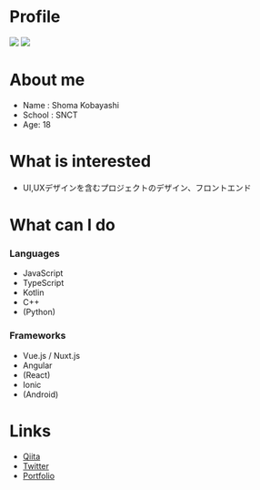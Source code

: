 # Profile
<a><img src="https://github-readme-stats.vercel.app/api?username=shoma3571&show_icons=true&theme=gradient&line_height=40" /></a>
<a><img src="https://github-readme-stats.vercel.app/api/top-langs/?username=shoma3571&layout=compact&theme=radical" /></a>

# About me
- Name : Shoma Kobayashi
- School : SNCT
- Age: 18

# What is interested
- UI,UXデザインを含むプロジェクトのデザイン、フロントエンド

# What can I do
### Languages
- JavaScript
- TypeScript
- Kotlin
- C++
- (Python)

### Frameworks
- Vue.js / Nuxt.js
- Angular
- (React)
- Ionic
- (Android)

# Links
- [Qiita](https://qiita.com/shoma3571)
- [Twitter](https://twitter.com/shoma_prog)
- [Portfolio](https://shoma-profile.netlify.app)

